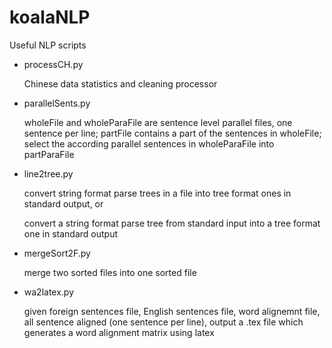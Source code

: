 # koalaNLP
Useful NLP scripts

 - processCH.py
   
   Chinese data statistics and cleaning processor
 
 - parallelSents.py
   
   wholeFile and wholeParaFile are sentence level parallel files, one sentence per line; partFile contains a part of the sentences in wholeFile; select the according parallel sentences in wholeParaFile into partParaFile

 - line2tree.py

   convert string format parse trees in a file into tree format ones in standard output, or
   
   convert a string format parse tree from standard input into a tree format one in standard output

 - mergeSort2F.py 

   merge two sorted files into one sorted file

 - wa2latex.py

   given foreign sentences file, English sentences file, word alignemnt file, all sentence aligned (one sentence per line), output a .tex file which generates a word alignment matrix using latex 
